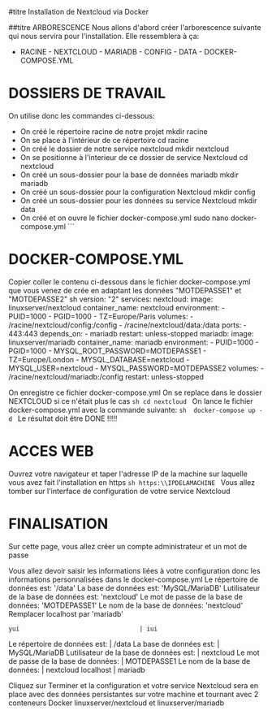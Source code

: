 #titre Installation de Nextcloud via Docker

##titre ARBORESCENCE
Nous allons d'abord créer l'arborescence suivante qui nous servira pour 
l'installation. 
Elle ressemblera à ça: 
- RACINE
       - NEXTCLOUD 
                - MARIADB 
                - CONFIG 
                - DATA 
                - DOCKER-COMPOSE.YML

# DOSSIERS DE TRAVAIL
On utilise donc les commandes ci-dessous:
* On créé le répertoire racine de notre projet
mkdir racine
* On se place à l'intérieur de ce répertoire
cd racine
* On créé le dossier de notre service nextcloud
mkdir nextcloud
* On se positionne à l'interieur de ce dossier de service Nextcloud
cd nextcloud
* On créé un sous-dossier pour la base de données mariadb
mkdir mariadb
* On créé un sous-dossier pour la configuration Nextcloud
mkdir config
* On créé un sous-dossier pour les données su service Nextcloud
mkdir data
* On créé et on ouvre le fichier docker-compose.yml
sudo nano docker-compose.yml ```


# DOCKER-COMPOSE.YML
Copier coller le contenu ci-dessous dans le fichier docker-compose.yml 
que vous venez de crée en adaptant les données "MOTDEPASSE1" et 
"MOTDEPASSE2" 
sh
version: "2" services:
  nextcloud: image: linuxserver/nextcloud container_name: nextcloud 
    environment:
      - PUID=1000 - PGID=1000 - TZ=Europe/Paris volumes: - 
      /racine/nextcloud/config:/config - /racine/nextcloud/data:/data
    ports: - 443:443 depends_on: - mariadb restart: unless-stopped 
  mariadb:
    image: linuxserver/mariadb container_name: mariadb environment: - 
      PUID=1000 - PGID=1000 - MYSQL_ROOT_PASSWORD=MOTDEPASSE1 - 
      TZ=Europe/London - MYSQL_DATABASE=nextcloud - MYSQL_USER=nextcloud 
      - MYSQL_PASSWORD=MOTDEPASSE2
    volumes: - /racine/nextcloud/mariadb:/config restart: unless-stopped 
    
    
On enregistre ce fichier docker-compose.yml On se replace dans le 
dossier NEXTCLOUD si ce n'était plus le cas ```sh cd nextcloud ``` On 
lance le fichier docker-compose.yml avec la commande suivante: ```sh 
docker-compose up -d ``` Le résultat doit être DONE !!!!!


# ACCES WEB
Ouvrez votre navigateur et taper l'adresse IP de la machine sur laquelle 
vous avez fait l'installation en https ```sh https:\\IPDELAMACHINE ``` 
Vous allez tomber sur l'interface de configuration de votre service 
Nextcloud


# FINALISATION
Sur cette page, vous allez créer un compte administrateur et un mot de 
passe

Vous allez devoir saisir les informations liées à votre configuration 
donc les informations personnalisées dans le docker-compose.yml 
Le répertoire de données est: '/data' 
La base de données est: 'MySQL/MariaDB' 
Lutilisateur de la base de données est: 'nextcloud' 
Le mot de passe de la base de données: 'MOTDEPASSE1' 
Le nom de la base de données: 'nextcloud' 
Remplacer localhost par 'mariadb' 

    yui                                 | iui
Le répertoire de données est:           | /data
La base de données est:                 | MySQL/MariaDB
Lutilisateur de la base de données est: | nextcloud
Le mot de passe de la base de données:  | MOTDEPASSE1
Le nom de la base de données:           | nextcloud
localhost                               | mariadb

Cliquez sur Terminer et la configuration et votre service Nextcloud sera en place 
avec des données persistantes sur votre machine et tournant avec 2 
conteneurs Docker linuxserver/nextcloud et linuxserver/mariadb

